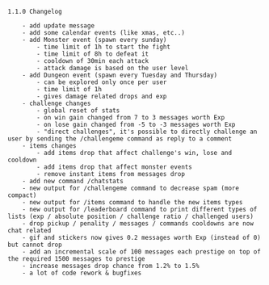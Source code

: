 
    1.1.0 Changelog

        - add update message
        - add some calendar events (like xmas, etc..)
        - add Monster event (spawn every sunday)
            - time limit of 1h to start the fight
            - time limit of 8h to defeat it
            - cooldown of 30min each attack
            - attack damage is based on the user level
        - add Dungeon event (spawn every Tuesday and Thursday)
            - can be explored only once per user
            - time limit of 1h 
            - gives damage related drops and exp
        - challenge changes
            - global reset of stats
            - on win gain changed from 7 to 3 messages worth Exp
            - on lose gain changed from -5 to -3 messages worth Exp
            - "direct challenges", it's possible to directly challenge an user by sending the /challengeme command as reply to a comment
        - items changes
            - add items drop that affect challenge's win, lose and cooldown
            - add items drop that affect monster events
            - remove instant items from messages drop
        - add new command /chatstats 
        - new output for /challengeme command to decrease spam (more compact)
        - new output for /items command to handle the new items types
        - new output for /leaderboard command to print different types of lists (exp / absolute position / challenge ratio / challenged users)
        - drop pickup / penality / messages / commands cooldowns are now chat related
        - gif and stickers now gives 0.2 messages worth Exp (instead of 0) but cannot drop
        - add an incremental scale of 100 messages each prestige on top of the required 1500 messages to prestige
        - increase messages drop chance from 1.2% to 1.5%
        - a lot of code rework & bugfixes
        